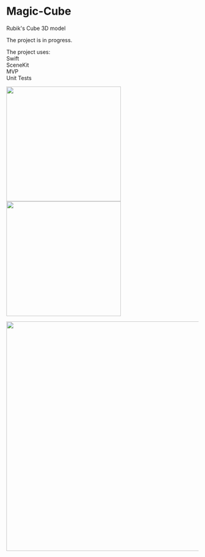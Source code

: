 # Magic-Cube
Rubik's Cube 3D model

The project is in progress. 

The project uses:<br/>
Swift<br/>
SceneKit<br/>
MVP<br/>
Unit Tests

<img src="https://user-images.githubusercontent.com/4405543/33003511-f9069180-cddc-11e7-9ff3-2118a37aacc5.PNG" width="300"> <img src="https://user-images.githubusercontent.com/4405543/33003513-f9264c5a-cddc-11e7-9cef-a205e37e686d.PNG" width="300">


<img src="https://user-images.githubusercontent.com/4405543/33003514-f943089a-cddc-11e7-8696-a2fb21929b34.PNG" width="600">
